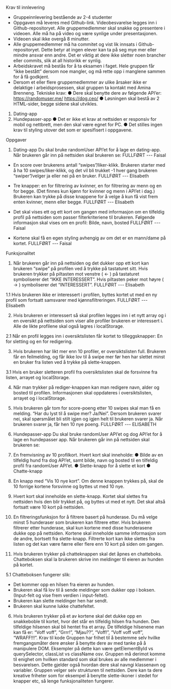 Krav til innlevering
- Gruppeinnlevering bestående av 2-4 studenter
- Oppgaven må leveres med Github-link. Videobesvarelse legges inn i
Github-repositoryet. Alle gruppemedlemmer skal snakke og presentere i
videoen. Alle må ha på video og være synlige under presentasjonen.
- Videoen skal ikke overgå 8 minutter.
- Alle gruppemedlemmer må ha commitet og vist lik innsats i
Github-repositoryet. Dette betyr at ingen elever kan ta på seg mye mer
eller mindre ansvar enn andre. Det er viktig at dere ikke sletter noen
brancher eller commits, slik at all historikk er synlig.
- Arbeidskravet må bestås for å ta eksamen i faget. Hele gruppen får “ikke
bestått” dersom noe mangler, og må rette opp i manglene sammen for å få
godkjent.
- Dersom et eller flere gruppemedlemmer av ulike årsaker ikke er delaktige i
arbeidsprosessen, skal gruppen ta kontakt med Amina Brenneng.
Tekniske krav:
● Dere skal benytte dere av følgende API’er:
https://randomuser.me/
https://dog.ceo/
● Løsningen skal bestå av 2 HTML-sider, begge sidene skal utvikles.
1. Dating-app
2. Hundepasser-app
● Det er ikke et krav at nettsiden er responsiv for mobil og nettbrett, men den
skal være egnet for PC.
● Det stilles ingen krav til styling utover det som er spesifisert i oppgavene.


Oppgaver
1. Dating-app
Du skal bruke randomUser API’et for å lage en dating-app. Når brukeren går inn på
nettsiden skal brukeren se:
FULLFØRT ---   Faisal

- En score over brukerens antall “swipes”/liker-klikk. Brukeren starter med å ha
10 swipes/liker-klikk, og det vil bli trukket -1 hver gang brukeren
“swiper”/velger ja eller nei på en bruker.
FULLFØRT --- Elisabeth

- Tre knapper: en for filtrering av kvinner, en for filtrering av menn og en for
begge. (Det finnes kun kjønn for kvinner og menn i API’et i dag.) Brukeren
kan trykke på disse knappene for å velge å kun få vist frem enten kvinner,
menn eller begge.
FULLFØRT --- Elisabeth


- Det skal vises ett og ett kort om gangen med informasjon om en tilfeldig profil
på nettsiden som passer filterkriteriene til brukeren. Følgende informasjon
skal vises om en profil:
Bilde, navn, bosted
FULLFØRT --- Faisal

- Kortene skal få en egen styling avhengig av om det er en mann/dame på
kortet.
FULLFØRT --- Faisal

Funksjonalitet
1. Når brukeren går inn på nettsiden og det dukker opp ett kort kan brukeren
“swipe” på profilen ved å trykke på tastaturet sitt. Hvis brukeren trykker på
piltasten mot venstre ( <- ) på tastaturet symboliserer det “IKKE
INTERESSERT”. Hvis piltasten peker mot høyre ( -> ) symboliserer det
“INTERESSERT”.
FULLFØRT --- Elisabeth


1.1 Hvis brukeren ikke er interessert i profilen, byttes kortet ut med en ny profil
som fortsatt samsvarer med kjønnsfiltreringen.
FULLFØRT --- Elisabeth


2. Hvis brukeren er interessert så skal profilen legges inn i et nytt array og i en
oversikt på nettsiden som viser alle profiler brukeren er interessert i. Alle de
likte profilene skal også lagres i localStorage.


2.1 Når en profil legges inn i oversiktslisten får kortet to tilleggsknapper: En for
sletting og en for redigering.


3. Hvis brukeren har likt mer enn 10 profiler, er oversiktslisten full. Brukeren får
en feilmelding, og får ikke lov til å swipe mer før hen har slettet minst en
bruker fra listen ved å trykke på slette-knappen.


3.1 Hvis en bruker sletteren profil fra oversiktslisten skal de forsvinne fra
listen, arrayet og localStorage.


4. Når man trykker på rediger-knappen kan man redigere navn, alder og bosted
til profilen. Informasjonen skal oppdateres i oversiktslisten, arrayet og i
localStorage.


5. Hvis brukeren går tom for score-poeng etter 10 swipes skal man få en
melding. “Har du lyst til å swipe mer? Ja/Nei”. Dersom brukeren svarer nei,
skal spørsmålet bli stilt igjen og igjen helt til brukeren svarer ja. Når brukeren
svarer ja, får hen 10 nye poeng.
FULLFØRT --- ELISABETH




2. Hundepasser-app
Du skal bruke randomUser API’et og dog API’et for å lage en hundepasser
app. Når brukeren går inn på nettsiden skal brukeren se:

1. En fremvisning av 10 profilkort. Hvert kort skal inneholde:
● Bilde av en tilfeldig hund fra dog API’et, samt bilde, navn og
bosted til en tilfeldig profil fra randomUser API’et.
● Slette-knapp for å slette et kort
● Chatte-knapp



2. En knapp med “Vis 10 nye kort”. Om denne knappen trykkes på, skal de 10
forrige kortene forsvinne og byttes ut med 10 nye.



3. Hvert kort skal inneholde en slette-knapp. Kortet skal slettes fra nettsiden hvis
den blir trykket på, og byttes ut med et nytt. Det skal altså fortsatt være 10
kort på nettsiden.



4. En filtreringsfunksjon for å filtrere basert på hunderase. Du må velge minst 5
hunderaser som brukeren kan filtrere etter. Hvis brukeren filtrerer etter
hunderase, skal kun kortene med disse hunderasene dukke opp på nettsiden.
Kortene skal inneholde samme informasjon som de andre, bortsett fra
slette-knapp. Filtrerte kort kan ikke slettes fra listen og det kan være færre
eller flere enn 10 kort på siden om gangen.



5. Hvis brukeren trykker på chatteknappen skal det åpnes en chatteboks.
Chatteboksen skal la brukeren skrive inn meldinger til eieren av hunden på
kortet.



5.1 Chatteboksen fungerer slik:
- Det kommer opp en hilsen fra eieren av hunden.
- Brukeren skal få lov til å sende meldinger som dukker opp i
boksen. (Input-felt og vise frem verdien i input-feltet).
- Brukeren kan slette meldinger hen har sendt.
- Brukeren skal kunne lukke chattefeltet.



6. Hvis brukeren trykker på et av kortene skal det dukke opp en snakkeboble til
kortet, hvor det står en tilfeldig hilsen fra hunden. Den tilfeldige hilsenen skal
bli hentet fra et array. De tilfeldige hilsenene man kan få er:
“Voff voff”, “Grrr!”, “Mjau??”, “Voff!”, “Voff voff voff”, “WRAFF!!!”.
Krav til kode
Gruppen har frihet til å bestemme selv hvilke fremgangsmåter dere ønsker å benytte
dere av med tanke på å manipulere DOM. Eksempler på dette kan være
getElementById vs querySelector, classList vs className osv. Gruppen må derimot
komme til enighet om hvilken standard som skal brukes av alle medlemmer i
besvarelsen. Dette gjelder også hvordan dere skal navngi klassenavn og variabler.
Gruppen velger selv strukturen til nettsiden. Dere kan ta dere kreative friheter som
for eksempel å benytte slette-ikoner i stedet for knapper etc, så lenge
funksjonaliteten fungerer.

